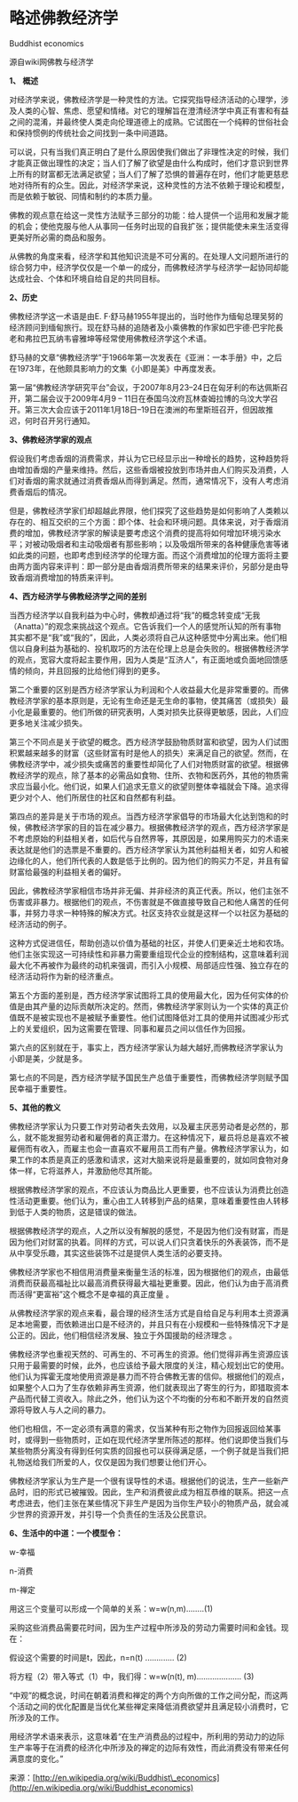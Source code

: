 # 略述佛教经济学

Buddhist economics

源自wiki网佛教与经济学

**1、** **概述**

对经济学来说，佛教经济学是一种灵性的方法。它探究指导经济活动的心理学，涉及人类的心智、焦虑、愿望和情绪。对它的理解旨在澄清经济学中真正有害和有益之间的混淆，并最终使人类走向伦理道德上的成熟。它试图在一个纯粹的世俗社会和保持惯例的传统社会之间找到一条中间道路。

可以说，只有当我们真正明白了是什么原因使我们做出了非理性决定的时候，我们才能真正做出理性的决定；当人们了解了欲望是由什么构成时，他们才意识到世界上所有的财富都无法满足欲望；当人们了解了恐惧的普遍存在时，他们才能更慈悲地对待所有的众生。因此，对经济学来说，这种灵性的方法不依赖于理论和模型，而是依赖于敏锐、同情和制约的本质力量。

佛教的观点意在给这一灵性方法赋予三部分的功能：给人提供一个运用和发展才能的机会；使他克服与他人从事同一任务时出现的自我扩张；提供能使未来生活变得更美好所必需的商品和服务。

从佛教的角度来看，经济学和其他知识流是不可分离的。在处理人文问题所进行的综合努力中，经济学仅仅是一个单一的成分，而佛教经济学与经济学一起协同却能达成社会、个体和环境自给自足的共同目标。

**2、历史**

佛教经济学这一术语是由E. F·舒马赫1955年提出的，当时他作为缅甸总理吴努的经济顾问到缅甸旅行。现在舒马赫的追随者及小乘佛教的作家如巴宇德·巴宇陀長老和弗拉巴瓦纳韦睿雅坤等经常使用佛教经济学这个术语。

舒马赫的文章“佛教经济学”于1966年第一次发表在《亚洲：一本手册》中，之后在1973年，在他颇具影响力的文集《小即是美》中再度发表。

第一届“佛教经济学研究平台”会议，于2007年8月23–24日在匈牙利的布达佩斯召开，第二届会议于2009年4月9 – 11日在泰国乌汶府瓦林查姆拉博的乌汶大学召开。第三次大会应该于2011年1月18日–19日在澳洲的布里斯班召开，但因故推迟，何时召开另行通知。

**3、佛教经济学家的观点**

假设我们考虑香烟的消费需求，并认为它已经显示出一种增长的趋势，这种趋势将由增加香烟的产量来维持。然后，这些香烟被投放到市场并由人们购买及消费，人们对香烟的需求就通过消费香烟从而得到满足。然而，通常情况下，没有人考虑消费香烟后的情况。

但是，佛教经济学家们却超越此界限，他们探究了这些趋势是如何影响了人类赖以存在的、相互交织的三个方面：即个体、社会和环境问题。具体来说，对于香烟消费的增加，佛教经济学家的解读是要考虑这个消费的提高将如何增加环境污染水平；对被动吸烟者和主动吸烟者有那些影响；以及吸烟所带来的各种健康危害等诸如此类的问题，也即考虑到经济学的伦理方面。而这个消费增加的伦理方面将主要由两方面内容来评判：即一部分是由香烟消费所带来的结果来评价，另部分是由导致香烟消费增加的特质来评判。

**4、西方经济学与佛教经济学之间的差别**

当西方经济学以自我利益为中心时，佛教却通过将“我”的概念转变成“无我（Anatta）”的观念来挑战这个观点。它告诉我们一个人的感觉所认知的所有事物其实都不是“我”或“我的”，因此，人类必须将自己从这种感觉中分离出来。他们相信以自身利益为基础的、投机取巧的方法在伦理上总是会失败的。根据佛教经济学的观点，宽容大度将起主要作用，因为人类是“互济人”，有正面地或负面地回馈感情的倾向，并且回报的比给他们得到的更多。

第二个重要的区别是西方经济学家认为利润和个人收益最大化是非常重要的。而佛教经济学家的基本原则是，无论有生命还是无生命的事物，使其痛苦（或损失）最小化是最重要的。他们所做的研究表明，人类对损失比获得更敏感，因此，人们应更多地关注减少损失。

第三个不同点是关于欲望的概念。西方经济学鼓励物质财富和欲望，因为人们试图积累越来越多的财富（这些财富有时是他人的损失）来满足自己的欲望。然而，在佛教经济学中，减少损失或痛苦的重要性却简化了人们对物质财富的欲望。根据佛教经济学的观点，除了基本的必需品如食物、住所、衣物和医药外，其他的物质需求应当最小化。他们说，如果人们追求无意义的欲望则整体幸福就会下降。追求得更少对个人、他们所居住的社区和自然都有利益。

第四点的差异是关于市场的观点。当西方经济学家倡导的市场最大化达到饱和的时候，佛教经济学家的目的旨在减少暴力。根据佛教经济学的观点，西方经济学家是不考虑原始的利益相关者，如后代与自然界等，其原因是，如果用购买力的术语来表达就是他们的选票是不重要的。西方经济学家认为其他利益相关者，如穷人和被边缘化的人，他们所代表的人数是低于比例的。因为他们的购买力不足，并且有留财富给最强的利益相关者的偏好。

因此，佛教经济学家相信市场并非无偏、并非经济的真正代表。所以，他们主张不伤害或非暴力。根据他们的观点，不伤害就是不做直接导致自己和他人痛苦的任何事，并努力寻求一种特殊的解决方式。社区支持农业就是这样一个以社区为基础的经济活动的例子。

这种方式促进信任，帮助创造以价值为基础的社区，并使人们更亲近土地和农场。他们主张实现这一可持续性和非暴力需要重组现代企业的控制结构，这意味着利润最大化不再被作为最终的动机来强调，而引入小规模、局部适应性强、独立存在的经济活动将作为新的经济重点。

第五个方面的差别是，西方经济学家试图将工具的使用最大化，因为任何实体的价值是由其产量的边际贡献所决定的。然而，佛教经济学家则认为一个实体的真正价值既不是被实现也不是被赋予重要性。他们试图降低对工具的使用并试图减少形式上的关爱组织，因为这需要在管理、同事和雇员之间以信任作为回报。

第六点的区别就在于，事实上，西方经济学家认为越大越好,而佛教经济学家认为小即是美，少就是多。

第七点的不同是，西方经济学赋予国民生产总值于重要性，而佛教经济学则赋予国民幸福于重要性。

**5、其他的教义**

佛教经济学家认为只要工作对劳动者失去效用，以及雇主厌恶劳动者是必然的，那么，就不能发掘劳动者和雇佣者的真正潜力。在这种情况下，雇员将总是喜欢不被雇佣而有收入，而雇主也会一直喜欢不雇用员工而有产量。佛教经济学家认为，如果工作的本质是真正的感激和请求，这对大脑来说将是最重要的，就如同食物对身体一样，它将滋养人，并激励他尽其所能。

根据佛教经济学家的观点，不应该认为商品比人更重要，也不应该认为消费比创造性活动更重要。他们认为，重心由工人转移到产品的结果，意味着重要性由人转移到低于人类的物质，这是错误的做法。

根据佛教经济学的观点，人之所以没有解脱的感觉，不是因为他们没有财富，而是因为他们对财富的执着。同样的方式，可以说人们只贪着快乐的外表装饰，而不是从中享受乐趣，其实这些装饰不过是提供人类生活的必要支持。

佛教经济学家也不相信用消费量来衡量生活的标准，因为根据他们的观点，由最低消费而获最高福祉比以最高消费获得最大福祉更重要。因此，他们认为由于高消费而活得“更富裕”这个概念不是幸福的真正度量 。

从佛教经济学家的观点来看，最合理的经济生活方式是自给自足与利用本土资源满足本地需要，而依赖进出口是不经济的，并且只有在小规模和一些特殊情况下才是公正的。因此，他们相信经济发展、独立于外国援助的经济理念 。

佛教经济学也重视天然的、可再生的、不可再生的资源。他们觉得非再生资源应该只用于最需要的时候，此外，也应该给予最大限度的关注，精心规划出它的使用。他们认为挥霍无度地使用资源是暴力而不符合佛教无害的信仰。根据他们的观点，如果整个人口为了生存依赖非再生资源，他们就表现出了寄生的行为，即猎取资本产品而代替工资收入。除此之外，他们认为这个不均衡的分布和不断开发的自然资源将导致人与人之间的暴力。

他们也相信，不一定必须有满意的需求，仅当某种有形之物作为回报返回给某事时，或得到一些物质时，正如在现代经济学里所陈述的那样。他们说即使当我们与某些物质分离没有得到任何实质的回报也可以获得满足感，一个例子就是当我们把礼物送给我们所爱的人，仅仅是因为我们想要让他们开心。

佛教经济学家认为生产是一个很有误导性的术语。根据他们的说法，生产一些新产品时，旧的形式已被摧毁。因此，生产和消费彼此成为相互恭维的联系。把这一点考虑进去，他们主张在某些情况下非生产是因为当你生产较小的物质产品，就会减少世界的资源开发，并引导一个负责任的生活及公民意识。

**6、生活中的中道：一个模型令：**

w-幸福

n-消费

m-禅定

用这三个变量可以形成一个简单的关系：w=w\(n,m\)........\(1\)

采购这些消费品需要花时间，因为生产过程中所涉及的劳动力需要时间和金钱。现在：

假设这个需要的时间是t，因此，n=n\(t\) ............. \(2\)

将方程（2）带入等式（1）中，我们得：w=w\(n\(t\), m\).................... \(3\)

“中观”的概念说，时间在朝着消费和禅定的两个方向所做的工作之间分配，而这两个活动之间的优化配置是当优化某些禅定来降低消费欲望并且满足较小消费时，它所涉及的工作。

用经济学术语来表示，这意味着“在生产消费品的过程中，所利用的劳动力的边际生产率等于在消费的经济化中所涉及的禅定的边际有效性，而此消费没有带来任何满意度的变化。”

来源：[http://en.wikipedia.org/wiki/Buddhist\_economics](http://en.wikipedia.org/wiki/Buddhist_economics)

